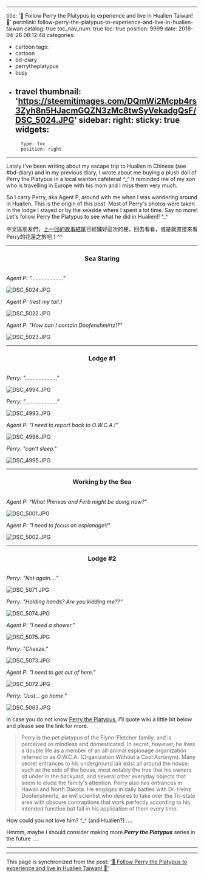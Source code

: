 
---
title: '👣 Follow Perry the Platypus to experience and live in Hualien Taiwan! 👣'
permlink: follow-perry-the-platypus-to-experience-and-live-in-hualien-taiwan
catalog: true
toc_nav_num: true
toc: true
position: 9999
date: 2018-04-26 08:12:48
categories:
- cartoon
tags:
- cartoon
- bd-diary
- perrytheplatypus
- busy
- travel
thumbnail: 'https://steemitimages.com/DQmWi2Mcpb4rs3Zyh8n5HJacmGQZN3zMc8twSyVekadgQsF/DSC_5024.JPG'
sidebar:
    right:
        sticky: true
widgets:
    -
        type: toc
        position: right
---


Lately I've been writing about my escape trip to Hualien in Chinese (see #bd-diary) and in my previous diary, I wrote about me buying a plush doll of Perry the Platypus in a local wanton cafeteria! ^_^ It reminded me of my son who is travelling in Europe with his mom and I miss them very much.

So I carry Perry, aka Agent P, around with me when I was wandering around in Hualien. This is the origin of this post. Most of Perry's photos were taken in the lodge I stayed or by the seaside where I spent a lot time. Say no more! Let's follow Perry the Platypus to see what he did in Hualien!! ^_^

中文區朋友們，[上一回的故事結尾](https://steemit.com/food/@deanliu/753q5l-b-d)已經鋪好這次的梗，回去看看，或是就直接來看Perry的花蓮之旅吧！^^

*****
### <center>Sea Staring</center>

<br>*Agent P: "....................."*

![DSC_5024.JPG](https://steemitimages.com/DQmWi2Mcpb4rs3Zyh8n5HJacmGQZN3zMc8twSyVekadgQsF/DSC_5024.JPG)

*Agent P: (rest my tail.)*

![DSC_5022.JPG](https://steemitimages.com/DQmP7JV4Nwcz8cqD4EmPwwnU6sKpBLShsoLQC4snabqZmNS/DSC_5022.JPG)

*Agent P: "How can I contain Doofenshmirtz!?"*

![DSC_5023.JPG](https://steemitimages.com/DQmfKnvp3CS951ubyvJdE93ARpnHKMRH8zGovqQ2GgLtCkX/DSC_5023.JPG)

*****
### <center>Lodge #1</center>

<br>*Perry: "....................."*

![DSC_4994.JPG](https://steemitimages.com/DQmNjL5eyL9Am3S5EFvBcuxaMMKR6JQBMFZMeNfFjFWoCoh/DSC_4994.JPG)

*Perry: "....................."*

![DSC_4993.JPG](https://steemitimages.com/DQmbX4v1sTVg7446qXrp5dXQaZa8Zwepw6XKnBL4vtqa4e6/DSC_4993.JPG)

*Agent P: "I need to report back to O.W.C.A.!"*

![DSC_4996.JPG](https://steemitimages.com/DQmUjmHEaqBF6X2tWXa3yo9CuQW7LbirjHnSuv6zKVhZZtp/DSC_4996.JPG)

*Perry: "can't sleep."*

![DSC_4995.JPG](https://steemitimages.com/DQmPHSo9Ve21fjBGtC5M8wvQhjnP3SXJ4vLwRJHko8ot7BV/DSC_4995.JPG)
*****
### <center>Working by the Sea</center>

<br>*Agent P: "What Phineas and Ferb might be doing now?"*

![DSC_5001.JPG](https://steemitimages.com/DQmRffBiPk17cDESwQ4RHTNiLEQSQY8JeSMwwhetq4Dbqdq/DSC_5001.JPG)

*Agent P: "I need to focus on espionage!!"*

![DSC_5002.JPG](https://steemitimages.com/DQmYQM7iPAwgPah4xcEQNiWW78mTeWYnsXkKxatBxKp6FGD/DSC_5002.JPG)

*****
### <center>Lodge #2</center>

<br>*Perry: "Not again...."*

![DSC_5071.JPG](https://steemitimages.com/DQmYZ2eFLsfDxCUQNWmBbjRJtufZoAD385vjS9sPmi6pTRp/DSC_5071.JPG)

*Perry: "Holding hands? Are you kidding me??"*

![DSC_5074.JPG](https://steemitimages.com/DQmdgJcSzU6kYNyT2JkEh7e6FBw761rJv5PiTFhFztPnU6Y/DSC_5074.JPG)

*Agent P: "I need a shower."*

![DSC_5075.JPG](https://steemitimages.com/DQmbV4t6thzUWLmP6crTMDJKN6fdUck5zXNBqqnskjsgQV3/DSC_5075.JPG)

*Perry: "Cheeze."*

![DSC_5073.JPG](https://steemitimages.com/DQmYxvXPWsmDm5htNHCwDNZynSTKHEjwJPQcZ3oG9aGBgNV/DSC_5073.JPG)

*Agent P: "I need to get out of here."*

![DSC_5072.JPG](https://steemitimages.com/DQmcLWtL6pUskMaajUkG2TipfYfrbYNaYiFLhARpg39nJKp/DSC_5072.JPG)

*Perry: "Just... go home."*

![DSC_5063.JPG](https://steemitimages.com/DQmZ6Z9FD6tWQsQcQ4wDidjtoANbYkRiTH7maEidWDovdhz/DSC_5063.JPG) 

In case you do not know [Perry the Platypus](https://en.wikipedia.org/wiki/Perry_the_Platypus), I'll quote wiki a little bit below and please see the link for more.

>Perry is the pet platypus of the Flynn-Fletcher family, and is perceived as mindless and domesticated. In secret, however, he lives a double life as a member of an all-animal espionage organization referred to as O.W.C.A. (Organization Without a Cool Acronym). Many secret entrances to his underground lair exist all around the house; such as the side of the house, most notably the tree that his owners sit under in the backyard, and several other everyday objects that seem to elude the family's attention. Perry also has entrances in Hawaii and North Dakota. He engages in daily battles with Dr. Heinz Doofenshmirtz, an evil scientist who desires to take over the Tri-state area with obscure contraptions that work perfectly according to his intended function but fail in his application of them every time.

How could you not love him? ^_^ (and Hualien?) .... 

Hmmm, maybe I should consider making more ***Perry the Platypus*** series in the future ....

*****

- - -

This page is synchronized from the post: ['👣 Follow Perry the Platypus to experience and live in Hualien Taiwan! 👣'](https://steemit.com/@deanliu/follow-perry-the-platypus-to-experience-and-live-in-hualien-taiwan)
